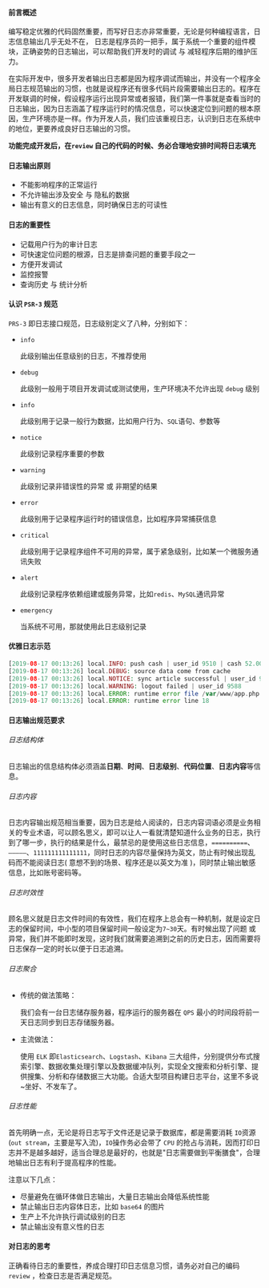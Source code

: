 #### 前言概述

编写稳定优雅的代码固然重要，而写好日志亦非常重要，无论是何种编程语言，日志信息输出几乎无处不在， 日志是程序员的一把手，属于系统一个重要的组件模块，正确姿势的日志输出，可以帮助我们开发时的调试 与 减轻程序后期的维护压力。

在实际开发中，很多开发者输出日志都是因为程序调试而输出，并没有一个程序全局日志规范输出的习惯，也就是说程序还有很多代码片段需要输出日志的。程序在开发联调的时候，假设程序运行出现异常或者报错，我们第一件事就是查看当时的日志输出，因为日志涵盖了程序运行时的情况信息，可以快速定位到问题的根本原因，生产环境亦是一样。作为开发人员，我们应该重视日志，认识到日志在系统中的地位，更要养成良好日志输出的习惯。

**功能完成开发后，在`review` 自己的代码的时候、务必合理地安排时间将日志填充**



#### 日志输出原则

- 不能影响程序的正常运行
- 不允许输出涉及安全 与 隐私的数据
- 输出有意义的日志信息，同时确保日志的可读性



#### 日志的重要性

- 记载用户行为的审计日志
- 可快速定位问题的根源，日志是排查问题的重要手段之一
- 方便开发调试
- 监控报警
- 查询历史 与 统计分析



#### 认识 `PSR-3` 规范

`PRS-3` 即日志接口规范，日志级别定义了八种，分别如下：

- `info`

  此级别输出任意级别的日志，不推荐使用

- `debug`

  此级别一般用于项目开发调试或测试使用，生产环境决不允许出现 `debug` 级别

- `info`

  此级别用于记录一般行为数据，比如用户行为、`SQL`语句、参数等

- `notice`

  此级别记录程序重要的参数

- `warning`

  此级别记录非错误性的异常 或 非期望的结果

- `error`

  此级别用于记录程序运行时的错误信息，比如程序异常捕获信息

- `critical`

  此级别用于记录程序组件不可用的异常，属于紧急级别，比如某一个微服务通讯失败

- `alert`

  此级别记录程序依赖组建或服务异常，比如`redis`、`MySQL`通讯异常

- `emergency`

  当系统不可用，那就使用此日志级别记录



#### 优雅日志示范

```php
[2019-08-17 00:13:26] local.INFO: push cash | user_id 9510 | cash 52.00  
[2019-08-17 00:13:26] local.DEBUG: source data come from cache  
[2019-08-17 00:13:26] local.NOTICE: sync article successful | user_id 9510  
[2019-08-17 00:13:26] local.WARNING: logout failed | user_id 9588  
[2019-08-17 00:13:26] local.ERROR: runtime error file /var/www/app.php  
[2019-08-17 00:13:26] local.ERROR: runtime error line 18 
```



#### 日志输出规范要求

###### 日志结构体

日志输出的信息结构体必须涵盖**日期**、**时间**、**日志级别**、**代码位置**、**日志内容**等信息。

###### 日志内容

日志内容输出规范相当重要，因为日志是给人阅读的，日志内容词语必须是业务相关的专业术语，可以顾名思义，即可以让人一看就清楚知道什么业务的日志，执行到了哪一步，执行的结果是什么，最禁忌的是使用这些日志信息，`==========`、`—————`、`111111111111111`，同时日志的内容尽量保持为英文，防止有时候出现乱码而不能阅读日志( 意想不到的场景、程序还是以英文为准 )，同时禁止输出敏感信息，比如账号密码等。

###### 日志时效性

顾名思义就是日志文件时间的有效性，我们在程序上总会有一种机制，就是设定日志的保留时间，中小型的项目保留时间一般设定为`7~30`天。有时候出现了问题 或 异常，我们并不能即时发现，这时我们就需要追溯到之前的历史日志，因而需要将日志保存一定的时长以便于日志追溯。

###### 日志聚合

- 传统的做法策略：

  我们会有一台日志储存服务器，程序运行的服务器在 `QPS` 最小的时间段将前一天日志同步到日志存储服务器。

- 主流做法：

    使用 `ELK` 即`Elasticsearch`、`Logstash`、`Kibana` 三大组件，分别提供分布式搜索引擎、数据收集处理引擎以及数据缓冲队列，实现全文搜索和分析引擎、提供搜集、分析和存储数据三大功能。合适大型项目构建日志平台，这里不多说~坐好、不发车了。

###### 日志性能

首先明确一点，无论是将日志写于文件还是记录于数据库，都是需要消耗 `IO`资源(`out stream`，主要是写入流)，`IO`操作务必会带了 `CPU` 的抢占与消耗，因而打印日志并不是越多越好，适当合理总是最好的，也就是"日志需要做到平衡膳食"，合理地输出日志有利于提高程序的性能。

注意以下几点：

- 尽量避免在循环体做日志输出，大量日志输出会降低系统性能
- 禁止输出日志内容体日志，比如 `base64` 的图片
- 生产上不允许执行调试级别的日志
- 禁止输出没有意义性的日志



#### 对日志的思考

正确看待日志的重要性，养成合理打印日志信息习惯，请务必对自己的编码 `review` ，检查日志是否满足规范。

































